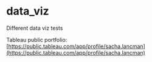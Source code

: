 # data_viz
Different data viz tests

Tableau public portfolio: [https://public.tableau.com/app/profile/sacha.lancman](https://public.tableau.com/app/profile/sacha.lancman)

